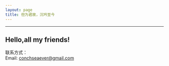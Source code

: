 ```yaml
---
layout: page
title: 但为君故，沉吟至今
---
```

---
## Hello,all my friends!

联系方式：  
Email: <conchseaever@gmail.com>

